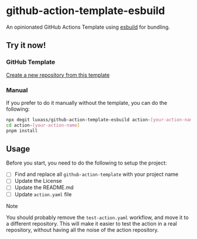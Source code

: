 # github-action-template-esbuild

An opinionated GitHub Actions Template using [esbuild](https://esbuild.github.io) for bundling.

## Try it now!

### GitHub Template

[Create a new repository from this template](https://github.com/new?template_name=github-action-template-esbuild&template_owner=luxass&name=action-[name])

### Manual

If you prefer to do it manually without the template, you can do the following:

```bash
npx degit luxass/github-action-template-esbuild action-[your-action-name]
cd action-[your-action-name]
pnpm install
```

## Usage

Before you start, you need to do the following to setup the project:

- [ ] Find and replace all `github-action-template` with your project name
- [ ] Update the License
- [ ] Update the README.md
- [ ] Update `action.yaml` file

> [!NOTE]
> You should probably remove the `test-action.yaml` workflow, and move it to a different repository.
> This will make it easier to test the action in a real repository, without having all the noise of the action repository.
